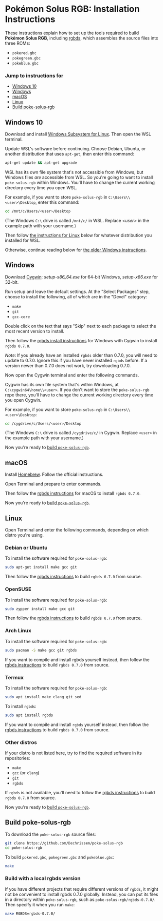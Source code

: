 # Pokémon Solus RGB: Installation Instructions

These instructions explain how to set up the tools required to build **Pokémon Solus RGB**, including [rgbds](https://github.com/gbdev/rgbds), which assembles the source files into three ROMs:

- `pokered.gbc`
- `pokegreen.gbc`
- `pokeblue.gbc`

### Jump to instructions for
- [Windows 10](#windows-10)
- [Windows](#windows)
- [macOS](#macos)
- [Linux](#linux)
- [Build poke-solus-rgb](#build-poke-solus-rgb)


## Windows 10

Download and install [Windows Subsystem for Linux](https://docs.microsoft.com/en-us/windows/wsl/install-win10). Then open the WSL terminal.

Update WSL's software before continuing. Choose Debian, Ubuntu, or another distribution that uses `apt-get`, then enter this command:

```bash
apt-get update && apt-get upgrade
```

WSL has its own file system that's not accessible from Windows, but Windows files *are* accessible from WSL. So you're going to want to install `poke-solus-rgb` within Windows. You'll have to change the current working directory every time you open WSL.

For example, if you want to store `poke-solus-rgb` in `C:\Users\\<user>\Desktop`, enter this command:

```bash
cd /mnt/c/Users/<user>/Desktop
```

(The Windows `C:\` drive is called `/mnt/c/` in WSL. Replace *\<user>* in the example path with your username.)

Then follow [the instructions for Linux](#linux) below for whatever distribution you installed for WSL.

Otherwise, continue reading below for [the older Windows instructions](#windows).


## Windows

Download [Cygwin](http://cygwin.com/install.html): *setup-x86_64.exe* for 64-bit Windows, *setup-x86.exe* for 32-bit.

Run setup and leave the default settings. At the "Select Packages" step, choose to install the following, all of which are in the "Devel" category:

- `make`
- `git`
- `gcc-core`

Double click on the text that says "Skip" next to each package to select the most recent version to install.

Then follow the [rgbds install instructions](https://rgbds.gbdev.io/install#pre-built) for Windows with Cygwin to install `rgbds 0.7.0`.

_Note_: If you already have an installed `rgbds` older than 0.7.0, you will need to update to 0.7.0. Ignore this if you have never installed `rgbds` before. If a version newer than 0.7.0 does not work, try downloading 0.7.0.

Now open the Cygwin terminal and enter the following commands.

Cygwin has its own file system that's within Windows, at `C:\cygwin64\home\\<user>`. If you don't want to store the `poke-solus-rgb` repo there, you'll have to change the current working directory every time you open Cygwin.

For example, if you want to store `poke-solus-rgb` in `C:\Users\\<user>\Desktop`:

```bash
cd /cygdrive/c/Users/<user>/Desktop
```

(The Windows `C:\` drive is called `/cygdrive/c/` in Cygwin. Replace `<user>` in the example path with your username.)

Now you're ready to [build `poke-solus-rgb`](#build-poke-solus-rgb).


## macOS

Install [Homebrew](https://brew.sh/). Follow the official instructions.

Open Terminal and prepare to enter commands.

Then follow the [rgbds instructions](https://rgbds.gbdev.io/install#pre-built) for macOS to install `rgbds 0.7.0`.

Now you're ready to [build `poke-solus-rgb`](#build-poke-solus-rgb).


## Linux

Open Terminal and enter the following commands, depending on which distro you're using.

### Debian or Ubuntu

To install the software required for `poke-solus-rgb`:

```bash
sudo apt-get install make gcc git
```

Then follow the [rgbds instructions](https://rgbds.gbdev.io/install#building-from-source) to build `rgbds 0.7.0` from source.

### OpenSUSE

To install the software required for `poke-solus-rgb`:

```bash
sudo zypper install make gcc git
```

Then follow the [rgbds instructions](https://rgbds.gbdev.io/install#building-from-source) to build `rgbds 0.7.0` from source.

### Arch Linux

To install the software required for `poke-solus-rgb`:

```bash
sudo pacman -S make gcc git rgbds
```

If you want to compile and install rgbds yourself instead, then follow the [rgbds instructions](https://rgbds.gbdev.io/install#building-from-source) to build `rgbds 0.7.0` from source.

### Termux

To install the software required for `poke-solus-rgb`:

```bash
sudo apt install make clang git sed
```

To install `rgbds`:

```bash
sudo apt install rgbds
```

If you want to compile and install `rgbds` yourself instead, then follow the [rgbds instructions](https://rgbds.gbdev.io/install#building-from-source) to build `rgbds 0.7.0` from source.

### Other distros

If your distro is not listed here, try to find the required software in its repositories:

- `make`
- `gcc` (or `clang`)
- `git`
- `rgbds`

If `rgbds` is not available, you'll need to follow the [rgbds instructions](https://rgbds.gbdev.io/install#building-from-source) to build `rgbds 0.7.0` from source.

Now you're ready to [build `poke-solus-rgb`](#build-poke-solus-rgb).


## Build poke-solus-rgb

To download the `poke-solus-rgb` source files:

```bash
git clone https://github.com/Dechrissen/poke-solus-rgb
cd poke-solus-rgb
```

To build `pokered.gbc`, `pokegreen.gbc` and `pokeblue.gbc`:

```bash
make
```

### Build with a local rgbds version

If you have different projects that require different versions of `rgbds`, it might not be convenient to install rgbds 0.7.0 globally. Instead, you can put its files in a directory within `poke-solus-rgb`, such as `poke-solus-rgb/rgbds-0.7.0/`. Then specify it when you run `make`:

```bash
make RGBDS=rgbds-0.7.0/
```
